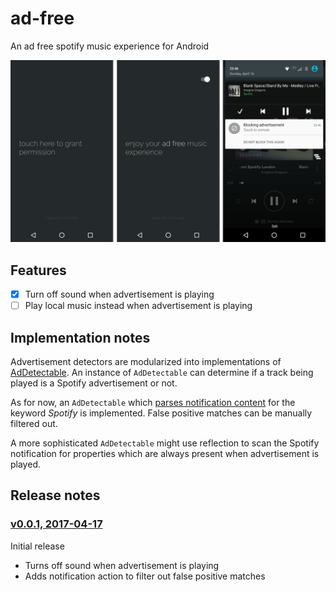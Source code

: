 # ad-free
An ad free spotify music experience for Android

<img src=".github/cover.png" width="900">

## Features
- [x] Turn off sound when advertisement is playing
- [ ] Play local music instead when advertisement is playing

## Implementation notes
Advertisement detectors are modularized into implementations of [AdDetectable](./app/src/main/java/ch/abertschi/adump/detector/AdDetectable.kt). An instance of `AdDetectable` can determine if a track being played is a Spotify advertisement or not.

As for now, an `AdDetectable` which [parses notification content](./app/src/main/java/ch/abertschi/adump/detector/SpotifyTitleDetector.kt) for the keyword _Spotify_ is implemented. False positive matches can be manually filtered out.

A more sophisticated `AdDetectable` might use reflection to scan the Spotify notification for properties which are always present when advertisement is played.

## Release notes
### [v0.0.1, 2017-04-17](https://github.com/abertschi/ad-free/releases/tag/v0.0.1)
Initial release
- Turns off sound when advertisement is playing
- Adds notification action to filter out false positive matches
